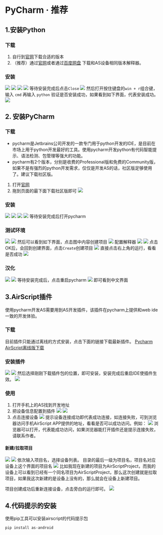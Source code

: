 
# PyCharm · 推荐

## 1.安装Python

### 下载

1. 自行到[官网](https://www.python.org/downloads/)下载合适的版本
2. （推荐）通过[官网](https://www.python.org/ftp/python/3.8.10/python-3.8.10-amd64.exe)或者通过[百度网盘](https://pan.baidu.com/s/1VVIscWwUVltYCAwdLiMSQw?pwd=yvw8) 下载和AS设备相同版本解释器。

### 安装
![](/img/tool/pycharm/20230812203420.png)
![](/img/tool/pycharm/20230812203453.png)
![](/img/tool/pycharm/20230812203513.png)
![](/img/tool/pycharm/20230812203559.png)
等待安装完成后点击`Close`
![](/img/tool/pycharm/20230812203705.png)
然后打开按住键盘的`win + r`组合键，输入 `cmd` 再输入 `python` 验证是否安装成功，如果看到如下界面，代表安装成功。
![](/img/tool/pycharm/20230812203828.png)
## 2. 安装PyCharm

### 下载
- pycharm是Jetbrains公司开发的一款专门用于python开发的IDE，是目前在市场上用于python开发最好的工具。使用pycharm开发python有代码智能提示、语法检测、包管理等强大的功能。
- pycharm有2个版本，分别是收费的Professional版和免费的Community版，如果不是有强烈的python开发需求，仅仅是开发AS的话，社区版足够使用了。建议下载社区版。

1. 打开[官网](https://www.jetbrains.com/pycharm/download/)
2. 拖到页面的最下面下载社区版即可
![](/img/tool/pycharm/20230812204132.png)

### 安装
![](/img/tool/pycharm/20230812204514.png)
![](/img/tool/pycharm/20230812204618.png)
![](/img/tool/pycharm/20230812204634.png)
![](/img/tool/pycharm/20230812204649.png)
等待安装完成后打开pycharm

### 测试环境
![](/img/tool/pycharm/20230812204844.png)
![](/img/tool/pycharm/20230812204906.png)
然后可以看到如下界面，点击图中内容创建项目
![](/img/tool/pycharm/20230812205050.png)
配置解释器
![](/img/tool/pycharm/20230812205244.png)
![](/img/tool/pycharm/20230812205323.png)
点击OK后，会回到创建界面，点击`Create`创建项目
![](/img/tool/pycharm/20230812205411.png)
直接点击右上角的运行，看看是否成功
![](/img/tool/pycharm/20230812205627.png)

### 汉化
![](/img/tool/pycharm/20230812210229.png)
![](/img/tool/pycharm/20230812210405.png)
等待安装完成后，点击重启pycharm
![](/img/tool/pycharm/20230812210539.png)
即可看到中文界面


## 3.AirScript插件

使用pycharm开发AS需要用到AS开发插件，该插件在pycharm上提供和web ide一致的开发体验。

### 下载
目前插件只能通过离线的方式安装，点击下面的链接下载最新插件。
[Pycharm AirScript离线版下载](https://pan.baidu.com/s/1UGM6ucM_Wn7X4RiAQm7q9g?pwd=pggv)
### 安装插件
![](/img/tool/pycharm/20230812211222.png)
![](/img/tool/pycharm/20230812211302.png)
然后选择刚刚下载插件包的位置，即可安装，安装完成后重启IDE使插件生效。
![](/img/tool/pycharm/20230812211403.png)

### 使用

1. 打开手机上的AS找到开发地址
2. 把设备信息配置到插件
![](/img/tool/pycharm/20230812213238.png)
![](/img/tool/pycharm/20230812213507.png)
3. 点击连接设备
![](/img/tool/pycharm/20230812213620.png)
提示设备连接成功即代表成功连接，如连接失败，可到浏览器访问手机AirScript APP提供的地址，看看是否可以成功访问。例如：
![](/img/tool/pycharm/20230812213726.png)
浏览器可以打开，代表能成功访问，如果浏览器能打开插件还是提示连接失败，请联系作者。

#### 新建/拉取项目
![](/img/tool/pycharm/20230812214033.png)
![](/img/tool/pycharm/20230812214357.png)
依次输入项目名，选择设备列表。
目录的最后一级为项目名，项目名对应设备上这个界面的项目名
![](/img/tool/pycharm/20230812214510.png)
比如我现在新建的项目为AirScriptProject，而我的设备上可以看到已经有一个同名项目为AirScriptProject，那么这次创建就是拉取项目，如果我这次新建的是设备上没有的，那么就会在设备上新建项目。

项目创建成功后重新连接设备，点击旁白的运行即可。
![](/img/tool/pycharm/20230812220133.png)

## 4.代码提示的安装
使用pip工具可以安装airscript的代码提示包
```bash
pip install as-android
```
